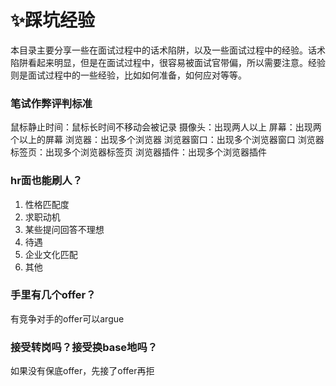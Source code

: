 # ✨踩坑经验

本目录主要分享一些在面试过程中的话术陷阱，以及一些面试过程中的经验。话术陷阱看起来明显，但是在面试过程中，很容易被面试官带偏，所以需要注意。经验则是面试过程中的一些经验，比如如何准备，如何应对等等。

### 笔试作弊评判标准

鼠标静止时间：鼠标长时间不移动会被记录
摄像头：出现两人以上
屏幕：出现两个以上的屏幕
浏览器：出现多个浏览器
浏览器窗口：出现多个浏览器窗口
浏览器标签页：出现多个浏览器标签页
浏览器插件：出现多个浏览器插件


### hr面也能刷人？

1. 性格匹配度
2. 求职动机
3. 某些提问回答不理想
4. 待遇
5. 企业文化匹配
6. 其他


### 手里有几个offer？

有竞争对手的offer可以argue

### 接受转岗吗？接受换base地吗？

如果没有保底offer，先接了offer再拒



